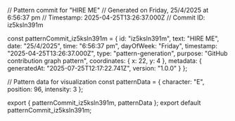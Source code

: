 // Pattern commit for "HIRE ME"
// Generated on Friday, 25/4/2025 at 6:56:37 pm
// Timestamp: 2025-04-25T13:26:37.000Z
// Commit ID: iz5ksln391m

const patternCommit_iz5ksln391m = {
  id: "iz5ksln391m",
  text: "HIRE ME",
  date: "25/4/2025",
  time: "6:56:37 pm",
  dayOfWeek: "Friday",
  timestamp: "2025-04-25T13:26:37.000Z",
  type: "pattern-generation",
  purpose: "GitHub contribution graph pattern",
  coordinates: {
    x: 22,
    y: 4
  },
  metadata: {
    generatedAt: "2025-07-25T12:17:22.741Z",
    version: "1.0.0"
  }
};

// Pattern data for visualization
const patternData = {
  character: "E",
  position: 96,
  intensity: 3
};

export { patternCommit_iz5ksln391m, patternData };
export default patternCommit_iz5ksln391m;
